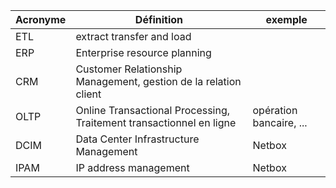 Acronyme | Définition | exemple
--- | --- | ---
ETL | extract transfer and load |
ERP | Enterprise resource planning |
CRM | Customer Relationship Management, gestion de la relation client |
OLTP | Online Transactional Processing, Traitement transactionnel en ligne | opération bancaire, ...
DCIM | Data Center Infrastructure Management | Netbox
IPAM | IP address management | Netbox

